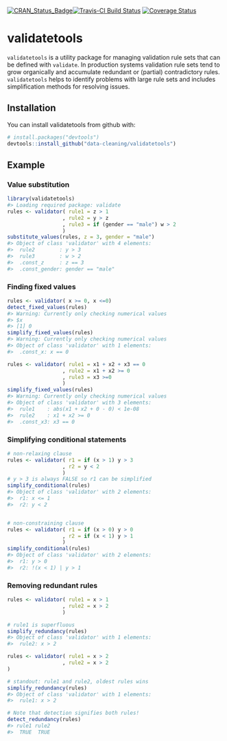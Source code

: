 
<!-- README.md is generated from README.Rmd. Please edit that file -->
[![CRAN\_Status\_Badge](http://www.r-pkg.org/badges/version/validatetools)](https://cran.r-project.org/package=validatetools)[![Travis-CI Build Status](https://travis-ci.org/data-cleaning/validatetools.svg?branch=master)](https://travis-ci.org/data-cleaning/validatetools) [![Coverage Status](https://img.shields.io/codecov/c/github/data-cleaning/validatetools/master.svg)](https://codecov.io/github/data-cleaning/validatetools?branch=master)

validatetools
=============

`validatetools` is a utility package for managing validation rule sets that can be defined with `validate`. In production systems validation rule sets tend to grow organically and accumulate redundant or (partial) contradictory rules. `validatetools` helps to identify problems with large rule sets and includes simplification methods for resolving issues.

Installation
------------

You can install validatetools from github with:

``` r
# install.packages("devtools")
devtools::install_github("data-cleaning/validatetools")
```

Example
-------

### Value substitution

``` r
library(validatetools)
#> Loading required package: validate
rules <- validator( rule1 = z > 1
                  , rule2 = y > z
                  , rule3 = if (gender == "male") w > 2
                  )
substitute_values(rules, z = 3, gender = "male")
#> Object of class 'validator' with 4 elements:
#>  rule2        : y > 3
#>  rule3        : w > 2
#>  .const_z     : z == 3
#>  .const_gender: gender == "male"
```

### Finding fixed values

``` r
rules <- validator( x >= 0, x <=0)
detect_fixed_values(rules)
#> Warning: Currently only checking numerical values
#> $x
#> [1] 0
simplify_fixed_values(rules)
#> Warning: Currently only checking numerical values
#> Object of class 'validator' with 1 elements:
#>  .const_x: x == 0

rules <- validator( rule1 = x1 + x2 + x3 == 0
                  , rule2 = x1 + x2 >= 0
                  , rule3 = x3 >=0
                  )
simplify_fixed_values(rules)
#> Warning: Currently only checking numerical values
#> Object of class 'validator' with 3 elements:
#>  rule1    : abs(x1 + x2 + 0 - 0) < 1e-08
#>  rule2    : x1 + x2 >= 0
#>  .const_x3: x3 == 0
```

### Simplifying conditional statements

``` r
# non-relaxing clause
rules <- validator( r1 = if (x > 1) y > 3
                  , r2 = y < 2
                  )
# y > 3 is always FALSE so r1 can be simplified
simplify_conditional(rules)
#> Object of class 'validator' with 2 elements:
#>  r1: x <= 1
#>  r2: y < 2


# non-constraining clause
rules <- validator( r1 = if (x > 0) y > 0
                  , r2 = if (x < 1) y > 1
                  )
simplify_conditional(rules)
#> Object of class 'validator' with 2 elements:
#>  r1: y > 0
#>  r2: !(x < 1) | y > 1
```

### Removing redundant rules

``` r
rules <- validator( rule1 = x > 1
                  , rule2 = x > 2
                  )

# rule1 is superfluous
simplify_redundancy(rules)
#> Object of class 'validator' with 1 elements:
#>  rule2: x > 2

rules <- validator( rule1 = x > 2
                  , rule2 = x > 2
)

# standout: rule1 and rule2, oldest rules wins
simplify_redundancy(rules)
#> Object of class 'validator' with 1 elements:
#>  rule1: x > 2

# Note that detection signifies both rules!
detect_redundancy(rules)
#> rule1 rule2 
#>  TRUE  TRUE
```
